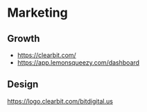 # Marketing

## Growth

* https://clearbit.com/
* https://app.lemonsqueezy.com/dashboard

## Design
https://logo.clearbit.com/bitdigital.us
